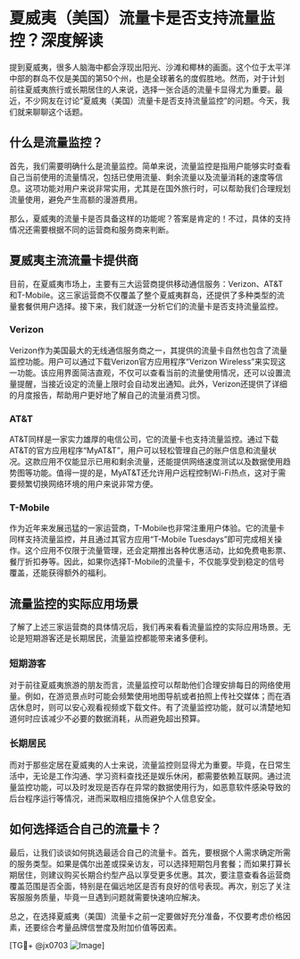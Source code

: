 # 夏威夷（美国）流量卡是否支持流量监控？深度解读

提到夏威夷，很多人脑海中都会浮现出阳光、沙滩和椰林的画面。这个位于太平洋中部的群岛不仅是美国的第50个州，也是全球著名的度假胜地。然而，对于计划前往夏威夷旅行或长期居住的人来说，选择一张合适的流量卡显得尤为重要。最近，不少网友在讨论“夏威夷（美国）流量卡是否支持流量监控”的问题。今天，我们就来聊聊这个话题。

## 什么是流量监控？

首先，我们需要明确什么是流量监控。简单来说，流量监控是指用户能够实时查看自己当前使用的流量情况，包括已使用流量、剩余流量以及流量消耗的速度等信息。这项功能对用户来说非常实用，尤其是在国外旅行时，可以帮助我们合理规划流量使用，避免产生高额的漫游费用。

那么，夏威夷的流量卡是否具备这样的功能呢？答案是肯定的！不过，具体的支持情况还需要根据不同的运营商和服务商来判断。

## 夏威夷主流流量卡提供商

目前，在夏威夷市场上，主要有三大运营商提供移动通信服务：Verizon、AT&T和T-Mobile。这三家运营商不仅覆盖了整个夏威夷群岛，还提供了多种类型的流量套餐供用户选择。接下来，我们就逐一分析它们的流量卡是否支持流量监控。

### Verizon

Verizon作为美国最大的无线通信服务商之一，其提供的流量卡自然也包含了流量监控功能。用户可以通过下载Verizon官方应用程序“Verizon Wireless”来实现这一功能。该应用界面简洁直观，不仅可以查看当前的流量使用情况，还可以设置流量提醒，当接近设定的流量上限时会自动发出通知。此外，Verizon还提供了详细的月度报告，帮助用户更好地了解自己的流量消费习惯。

### AT&T

AT&T同样是一家实力雄厚的电信公司，它的流量卡也支持流量监控。通过下载AT&T的官方应用程序“MyAT&T”，用户可以轻松管理自己的账户信息和流量状况。这款应用不仅能显示已用和剩余流量，还能提供网络速度测试以及数据使用趋势图等功能。值得一提的是，MyAT&T还允许用户远程控制Wi-Fi热点，这对于需要频繁切换网络环境的用户来说非常方便。

### T-Mobile

作为近年来发展迅猛的一家运营商，T-Mobile也非常注重用户体验。它的流量卡同样支持流量监控，并且通过其官方应用“T-Mobile Tuesdays”即可完成相关操作。这个应用不仅限于流量管理，还会定期推出各种优惠活动，比如免费电影票、餐厅折扣券等。因此，如果你选择T-Mobile的流量卡，不仅能享受到稳定的信号覆盖，还能获得额外的福利。

## 流量监控的实际应用场景

了解了上述三家运营商的具体情况后，我们再来看看流量监控的实际应用场景。无论是短期游客还是长期居民，流量监控都能带来诸多便利。

### 短期游客

对于前往夏威夷旅游的朋友而言，流量监控可以帮助他们合理安排每日的网络使用量。例如，在游览景点时可能会频繁使用地图导航或者拍照上传社交媒体；而在酒店休息时，则可以安心观看视频或下载文件。有了流量监控功能，就可以清楚地知道何时应该减少不必要的数据消耗，从而避免超出预算。

### 长期居民

而对于那些定居在夏威夷的人士来说，流量监控则显得尤为重要。毕竟，在日常生活中，无论是工作沟通、学习资料查找还是娱乐休闲，都需要依赖互联网。通过流量监控功能，可以及时发现是否存在异常的数据使用行为，如恶意软件感染导致的后台程序运行等情况，进而采取相应措施保护个人信息安全。

## 如何选择适合自己的流量卡？

最后，让我们谈谈如何挑选最适合自己的流量卡。首先，要根据个人需求确定所需的服务类型。如果是偶尔出差或探亲访友，可以选择短期包月套餐；而如果打算长期居住，则建议购买长期合约型产品以享受更多优惠。其次，要注意查看各运营商覆盖范围是否全面，特别是在偏远地区是否有良好的信号表现。再次，别忘了关注客服服务质量，毕竟一旦遇到问题就需要快速响应解决。

总之，在选择夏威夷（美国）流量卡之前一定要做好充分准备，不仅要考虑价格因素，还要综合考量品牌信誉度及附加价值等因素。

[TG💪+ @jx0703 ![Image](https://github.com/user-attachments/assets/dbca1d08-cadb-493c-b0ec-ad6f7a83f270)]
